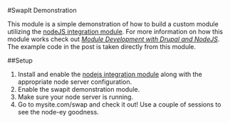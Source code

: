#SwapIt Demonstration

This module is a simple demonstration of how to build a custom module utilizing the [nodeJS integration module](http://drupal.org/project/nodejs).  For more information on how this module works check out [_Module Development with Drupal and NodeJS_](http://theoleschool.com/blog/module-development-nodejs-integration).  The example code in the post is taken directly from this module.

##Setup

1.  Install and enable the [nodejs integration module](http://drupal.org/project/nodejs) along with the appropriate node server
    configuration.
2.  Enable the swapit demonstration module.
3.  Make sure your node server is running.
4.  Go to mysite.com/swap and check it out!  Use a couple of sessions 
    to see the node-ey goodness.

